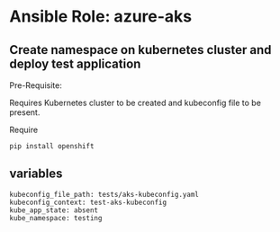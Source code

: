 # Ansible Role: azure-aks

## Create namespace on kubernetes cluster and deploy test application

Pre-Requisite:

Requires Kubernetes cluster to be created and kubeconfig file to be present.

Require

`pip install openshift`


## variables

```
kubeconfig_file_path: tests/aks-kubeconfig.yaml
kubeconfig_context: test-aks-kubeconfig
kube_app_state: absent
kube_namespace: testing
```
